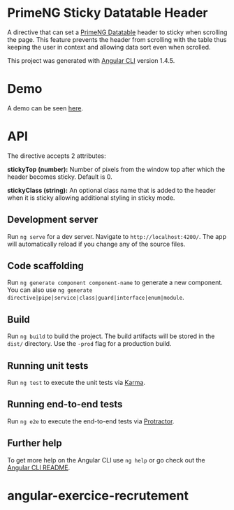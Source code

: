 # PrimeNG Sticky Datatable Header

A directive that can set a [PrimeNG Datatable](https://www.primefaces.org/primeng/#/datatable) header to sticky when scrolling the page. 
This feature prevents the header from scrolling with the table thus keeping the user in context and allowing data sort even when scrolled.

This project was generated with [Angular CLI](https://github.com/angular/angular-cli) version 1.4.5.

# Demo

A demo can be seen [here](https://amirch1.github.io/primeng-datatable-sticky-header).

# API

The directive accepts 2 attributes:

**stickyTop (number):** Number of pixels from the window top after which the header becomes sticky. Default is 0.

**stickyClass (string):** An optional class name that is added to the header when it is sticky allowing additional styling in sticky mode.

## Development server

Run `ng serve` for a dev server. Navigate to `http://localhost:4200/`. The app will automatically reload if you change any of the source files.

## Code scaffolding

Run `ng generate component component-name` to generate a new component. You can also use `ng generate directive|pipe|service|class|guard|interface|enum|module`.

## Build

Run `ng build` to build the project. The build artifacts will be stored in the `dist/` directory. Use the `-prod` flag for a production build.

## Running unit tests

Run `ng test` to execute the unit tests via [Karma](https://karma-runner.github.io).

## Running end-to-end tests

Run `ng e2e` to execute the end-to-end tests via [Protractor](http://www.protractortest.org/).

## Further help

To get more help on the Angular CLI use `ng help` or go check out the [Angular CLI README](https://github.com/angular/angular-cli/blob/master/README.md).
# angular-exercice-recrutement
